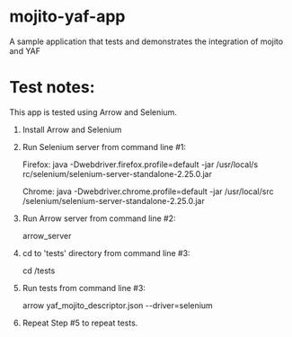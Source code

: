 mojito-yaf-app
==============

A sample application that tests and demonstrates the integration of mojito and YAF

Test notes:
===========

This app is tested using Arrow and Selenium.

1. Install Arrow and Selenium

2. Run Selenium server from command line #1:

    Firefox: java -Dwebdriver.firefox.profile=default -jar /usr/local/s
rc/selenium/selenium-server-standalone-2.25.0.jar

    Chrome: java -Dwebdriver.chrome.profile=default -jar /usr/local/src
/selenium/selenium-server-standalone-2.25.0.jar

3. Run Arrow server from command line #2:

    arrow_server

4. cd to 'tests' directory from command line #3:

    cd <mojito-yaf-app>/tests

5. Run tests from command line #3:

    arrow yaf_mojito_descriptor.json --driver=selenium

6. Repeat Step #5 to repeat tests.
